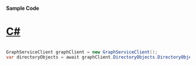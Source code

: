 #### Sample Code
# [C#](#tab/Csharp)

```C#

GraphServiceClient graphClient = new GraphServiceClient();
var directoryObjects = await graphClient.DirectoryObjects.DirectoryObjects.Request().GetAsync();

```